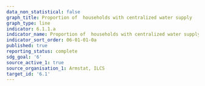 ```yaml
---
data_non_statistical: false
graph_title: Proportion of  households with centralized water supply
graph_type: line
indicator: 6.1.1.a
indicator_name: Proportion of  households with centralized water supply
indicator_sort_order: 06-01-01-0a
published: true
reporting_status: complete
sdg_goal: '6'
source_active_1: true
source_organisation_1: Armstat, ILCS
target_id: '6.1'
---
```

